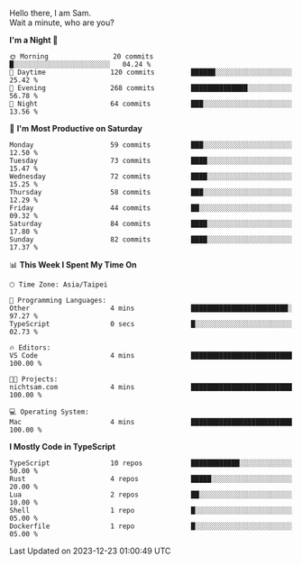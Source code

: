 Hello there, I am Sam.  
Wait a minute, who are you?
  
<!--START_SECTION:waka-->
**I'm a Night 🦉** 

```text
🌞 Morning                20 commits          █░░░░░░░░░░░░░░░░░░░░░░░░   04.24 % 
🌆 Daytime                120 commits         ██████░░░░░░░░░░░░░░░░░░░   25.42 % 
🌃 Evening                268 commits         ██████████████░░░░░░░░░░░   56.78 % 
🌙 Night                  64 commits          ███░░░░░░░░░░░░░░░░░░░░░░   13.56 % 
```
📅 **I'm Most Productive on Saturday** 

```text
Monday                   59 commits          ███░░░░░░░░░░░░░░░░░░░░░░   12.50 % 
Tuesday                  73 commits          ████░░░░░░░░░░░░░░░░░░░░░   15.47 % 
Wednesday                72 commits          ████░░░░░░░░░░░░░░░░░░░░░   15.25 % 
Thursday                 58 commits          ███░░░░░░░░░░░░░░░░░░░░░░   12.29 % 
Friday                   44 commits          ██░░░░░░░░░░░░░░░░░░░░░░░   09.32 % 
Saturday                 84 commits          ████░░░░░░░░░░░░░░░░░░░░░   17.80 % 
Sunday                   82 commits          ████░░░░░░░░░░░░░░░░░░░░░   17.37 % 
```


📊 **This Week I Spent My Time On** 

```text
🕑︎ Time Zone: Asia/Taipei

💬 Programming Languages: 
Other                    4 mins              ████████████████████████░   97.27 % 
TypeScript               0 secs              █░░░░░░░░░░░░░░░░░░░░░░░░   02.73 % 

🔥 Editors: 
VS Code                  4 mins              █████████████████████████   100.00 % 

🐱‍💻 Projects: 
nichtsam.com             4 mins              █████████████████████████   100.00 % 

💻 Operating System: 
Mac                      4 mins              █████████████████████████   100.00 % 
```

**I Mostly Code in TypeScript** 

```text
TypeScript               10 repos            ████████████░░░░░░░░░░░░░   50.00 % 
Rust                     4 repos             █████░░░░░░░░░░░░░░░░░░░░   20.00 % 
Lua                      2 repos             ██░░░░░░░░░░░░░░░░░░░░░░░   10.00 % 
Shell                    1 repo              █░░░░░░░░░░░░░░░░░░░░░░░░   05.00 % 
Dockerfile               1 repo              █░░░░░░░░░░░░░░░░░░░░░░░░   05.00 % 
```




 Last Updated on 2023-12-23 01:00:49 UTC
<!--END_SECTION:waka-->
